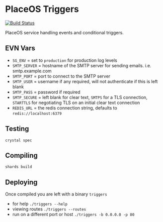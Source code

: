 # PlaceOS Triggers

[![Build Status](https://api.travis-ci.com/PlaceOS/triggers.svg?branch=master)](https://travis-ci.com/placeos/triggers)

PlaceOS service handling events and conditional triggers.


## EVN Vars

* `SG_ENV` = set to `production` for production log levels
* `SMTP_SERVER` = hostname of the SMTP server for sending emails. i.e. smtp.example.com
* `SMTP_PORT` = port to connect to the SMTP server
* `SMTP_USER` = username if any required, will not authenticate if this is left blank
* `SMTP_PASS` = password if required
* `SMTP_SECURE` = left blank for clear text, `SMTPS` for a TLS connection, `STARTTLS` for negotiating TLS on an initial clear text connection
* `REDIS_URL` = the redis connection string, defaults to `redis://localhost:6379`

## Testing

`crystal spec`

## Compiling

`shards build`

## Deploying

Once compiled you are left with a binary `triggers`

* for help `./triggers --help`
* viewing routes `./triggers --routes`
* run on a different port or host `./triggers -b 0.0.0.0 -p 80`
